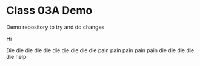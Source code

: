 # Class 03A Demo

Demo repository to try and do changes

Hi

Die die die die die die die die die die pain pain pain pain pain die die die die die help 
